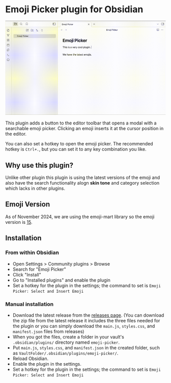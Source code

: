 # Emoji Picker plugin for Obsidian

![Selecting Emoji by Emoji Picker](docs/output.gif)

This plugin adds a button to the editor toolbar that opens a modal with a searchable emoji picker. Clicking an emoji inserts it at the cursor position in the editor.

You can also set a hotkey to open the emoji picker.
The recommended hotkey is `Ctrl+.`, but you can set it to any key combination you like.

## Why use this plugin?

Unlike other plugin this plugin is using the latest versions of the emoji and also have the search functionality alogn **skin tone** and category selection which lacks in other plugins.

## Emoji Version

As of November 2024, we are using the emoji-mart library so the emoji version is [15](https://emojipedia.org/emoji-15.0/).

## Installation

### From within Obsidian

- Open Settings > Community plugins > Browse
- Search for "Emoji Picker"
- Click "Install"
- Go to "Installed plugins" and enable the plugin
- Set a hotkey for the plugin in the settings; the command to set is `Emoji Picker: Select and Insert Emoji`

### Manual installation

- Download the latest release from the [releases page](https://github.com/alifa98/obsidian-emoji-picker/releases). (You can download the zip file from the latest release it includes the three files needed for the plugin or you can simply download the `main.js`, `styles.css`, and `manifest.json` files from releases)
- When you got the files, create a folder in your vault's `.obsidian/plugins/` directory named `emoji-picker`.
- Put `main.js`, `styles.css`, and `manifest.json` in the created folder, such as `VaultFolder/.obsidian/plugins/emoji-picker/`.
- Reload Obsidian.
- Enable the plugin in the settings.
- Set a hotkey for the plugin in the settings; the command to set is `Emoji Picker: Select and Insert Emoji`
